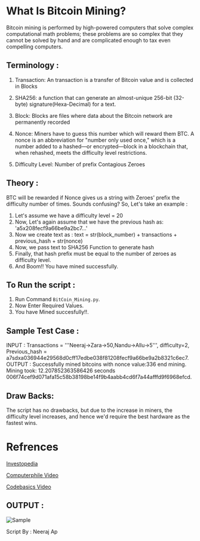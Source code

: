# What Is Bitcoin Mining?
Bitcoin mining is performed by high-powered computers that solve complex computational math problems; these problems are so complex that they cannot be solved by hand and are complicated enough to tax even compelling computers.

## Terminology :
1. Transaction: An transaction is a transfer of Bitcoin value and is collected in Blocks 

2. SHA256: a function that can generate an almost-unique 256-bit (32-byte) signature(Hexa-Decimal) for a text.

3. Block: Blocks are files where data about the Bitcoin network are permanently recorded

4. Nonce: Miners have to guess this number which will reward them BTC. A nonce is an abbreviation for "number only used once," which is a number added to a hashed—or encrypted—block in a blockchain that, when rehashed, meets the difficulty level restrictions. 

5. Difficulty Level: Number of prefix Contagious Zeroes 


## Theory :
BTC will be rewarded if Nonce gives us a string with Zeroes' prefix the difficulty number of times. Sounds confusing?
So, Let's take an example :
1. Let's assume we have a difficulty level = 20 
2. Now, Let's again assume that we have the previous hash as: 'a5x208fecf9a66be9a2bc7...'
3. Now we create text as  : text = str(block_number) + transactions + previous_hash + str(nonce)
4. Now, we pass text to SHA256 Function to generate hash
5. Finally, that hash prefix must be equal to the number of zeroes as difficulty level.
6. And Boom!! You have mined successfully.

## To Run the script :
1. Run Command ```BitCoin_Mining.py```.
2. Now Enter Required Values.
3. You have Mined succesfully!!.

## Sample Test Case :
INPUT : Transactions = '''Neeraj->Zara->50,Nandu->Allu->5''', difficulty=2,
        Previous_hash = a7sdxa036944e29568d0cff17edbe038f81208fecf9a66be9a2b8321c6ec7.
OUTPUT : Successfully mined bitcoins with nonce value:336 end mining. Mining took: 12.207852363586426 seconds
006f74cef9d071afa15c58b38198be14f9b4aabb4cd6f7a44afffd9f6968efcd.

## Draw Backs:
The script has no drawbacks, but due to the increase in miners, the difficulty level increases, and hence we'd require the best hardware as the fastest wins. 

# Refrences 
[Investopedia](https://www.investopedia.com/terms/b/bitcoin.asp)

[Computerphile Video](https://www.youtube.com/watch?v=wTC31ZI6QM4)

[Codebasics Video](https://www.youtube.com/watch?v=ZhnJ1bkIWWk&t=143s)


## OUTPUT :
![Sample](https://user-images.githubusercontent.com/65017645/121875123-b9d28e00-cd25-11eb-83cf-08980046c540.png)




Script By : Neeraj Ap





